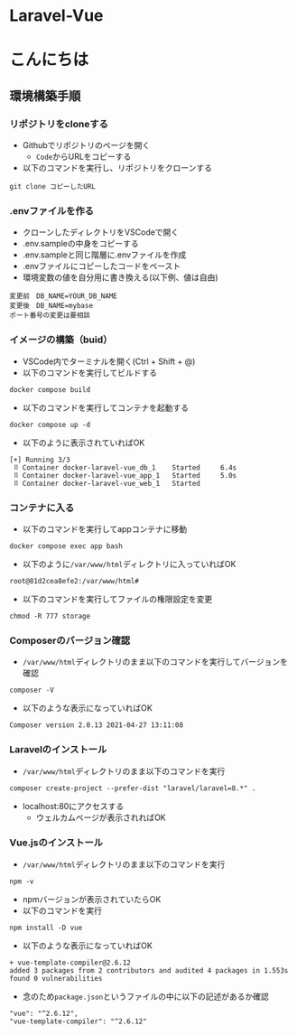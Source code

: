 # Laravel-Vue
# こんにちは
## 環境構築手順

### リポジトリをcloneする
* Githubでリポジトリのページを開く
    * `Code`からURLをコピーする
* 以下のコマンドを実行し、リポジトリをクローンする
```
git clone コピーしたURL
```

### .envファイルを作る

* クローンしたディレクトリをVSCodeで開く
* .env.sampleの中身をコピーする
* .env.sampleと同じ階層に.envファイルを作成
* .envファイルにコピーしたコードをペースト
* 環境変数の値を自分用に書き換える(以下例、値は自由)
```
変更前　DB_NAME=YOUR_DB_NAME
変更後　DB_NAME=mybase
ポート番号の変更は要相談
```

### イメージの構築（buid）
* VSCode内でターミナルを開く(Ctrl + Shift + @)
* 以下のコマンドを実行してビルドする
```
docker compose build
```
* 以下のコマンドを実行してコンテナを起動する
```
docker compose up -d
```
* 以下のように表示されていればOK
```
[+] Running 3/3
 ⠿ Container docker-laravel-vue_db_1    Started     6.4s
 ⠿ Container docker-laravel-vue_app_1   Started     5.0s
 ⠿ Container docker-laravel-vue_web_1   Started
```

### コンテナに入る
* 以下のコマンドを実行してappコンテナに移動
```
docker compose exec app bash
```
* 以下のように`/var/www/html`ディレクトリに入っていればOK
```
root@81d2cea8efe2:/var/www/html#
```
* 以下のコマンドを実行してファイルの権限設定を変更
```
chmod -R 777 storage
```

### Composerのバージョン確認

* `/var/www/html`ディレクトリのまま以下のコマンドを実行してバージョンを確認
```
composer -V
```
* 以下のような表示になっていればOK
```
Composer version 2.0.13 2021-04-27 13:11:08
```

### Laravelのインストール
* `/var/www/html`ディレクトリのまま以下のコマンドを実行
```
composer create-project --prefer-dist "laravel/laravel=8.*" .
```
* localhost:80にアクセスする
    * ウェルカムページが表示されればOK

### Vue.jsのインストール
* `/var/www/html`ディレクトリのまま以下のコマンドを実行
```
npm -v
```
* npmバージョンが表示されていたらOK
* 以下のコマンドを実行
```
npm install -D vue
```
* 以下のような表示になっていればOK
```
+ vue-template-compiler@2.6.12
added 3 packages from 2 contributors and audited 4 packages in 1.553s
found 0 vulnerabilities
```
* 念のため`package.json`というファイルの中に以下の記述があるか確認
```
"vue": "^2.6.12",
"vue-template-compiler": "^2.6.12"
```
